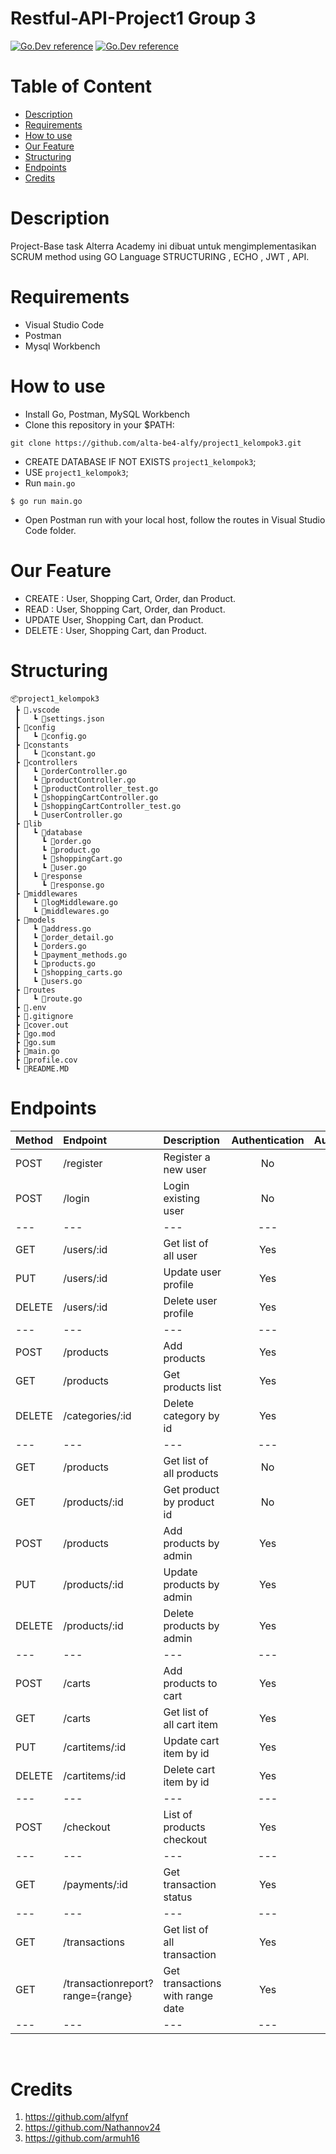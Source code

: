 # Restful-API-Project1 Group 3

[![Go.Dev reference](https://img.shields.io/badge/gorm-reference-blue?logo=go&logoColor=blue)](https://pkg.go.dev/gorm.io/gorm?tab=doc)
[![Go.Dev reference](https://img.shields.io/badge/echo-reference-blue?logo=go&logoColor=blue)](https://github.com/labstack/echo)


# Table of Content

- [Description](#description)
- [Requirements](#Requirements)
- [How to use](#how-to-use)
- [Our Feature](#Our-Feature)
- [Structuring](#Structuring)
- [Endpoints](#endpoints)
- [Credits](#credits)


# Description

Project-Base task Alterra Academy ini dibuat untuk mengimplementasikan SCRUM method using GO Language STRUCTURING , ECHO , JWT , API. 

# Requirements

* Visual Studio Code
* Postman
* Mysql Workbench

# How to use
- Install Go, Postman, MySQL Workbench
- Clone this repository in your $PATH:
```
git clone https://github.com/alta-be4-alfy/project1_kelompok3.git
```
* CREATE DATABASE IF NOT EXISTS `project1_kelompok3`;
* USE `project1_kelompok3`;
* Run `main.go`
```
$ go run main.go
```
* Open Postman run with your local host, follow the routes in Visual Studio Code folder.


# Our Feature
* CREATE : User, Shopping Cart, Order, dan Product.
* READ : User, Shopping Cart, Order, dan Product.
* UPDATE User, Shopping Cart, dan Product.
* DELETE : User, Shopping Cart, dan Product.


# Structuring
```
📦project1_kelompok3
 ┣ 📂.vscode
 ┃   ┗ 📜settings.json
 ┣ 📂config
 ┃   ┗ 📜config.go
 ┣ 📂constants
 ┃   ┗ 📜constant.go
 ┣ 📂controllers
 ┃   ┗ 📜orderController.go
 ┃   ┗ 📜productController.go
 ┃   ┗ 📜productController_test.go
 ┃   ┗ 📜shoppingCartController.go
 ┃   ┗ 📜shoppingCartController_test.go
 ┃   ┗ 📜userController.go
 ┣ 📂lib
 ┃   ┗ 📂database
 ┃     ┗ 📜order.go
 ┃     ┗ 📜product.go
 ┃     ┗ 📜shoppingCart.go
 ┃     ┗ 📜user.go
 ┃   ┗ 📂response
 ┃     ┗ 📜response.go
 ┣ 📂middlewares
 ┃   ┗ 📜logMiddleware.go
 ┃   ┗ 📜middlewares.go
 ┣ 📂models
 ┃   ┗ 📜address.go
 ┃   ┗ 📜order_detail.go
 ┃   ┗ 📜orders.go
 ┃   ┗ 📜payment_methods.go
 ┃   ┗ 📜products.go
 ┃   ┗ 📜shopping_carts.go
 ┃   ┗ 📜users.go
 ┣ 📂routes
 ┃   ┗ 📜route.go
 ┣ 📜.env
 ┣ 📜.gitignore
 ┣ 📜cover.out
 ┣ 📜go.mod
 ┣ 📜go.sum
 ┣ 📜main.go
 ┣ 📜profile.cov
 ┗ 📜README.MD
```

# Endpoints

| Method | Endpoint | Description| Authentication | Authorization
|:-----|:--------|:----------| :----------:| :----------:|
| POST  | /register | Register a new user | No | No
| POST | /login | Login existing user| No | No
|---|---|---|---|---|
| GET    | /users/:id | Get list of all user | Yes | Yes
| PUT | /users/:id | Update user profile | Yes | Yes
| DELETE | /users/:id | Delete user profile | Yes | Yes
|---|---|---|---|---|
| POST   | /products | Add products | Yes | Yes
| GET   | /products | Get products list | Yes | Yes
| DELETE   | /categories/:id | Delete category by id | Yes | Yes
|---|---|---|---|---|
| GET | /products | Get list of all products | No | No
| GET | /products/:id | Get product by product id | No | No
| POST | /products | Add products by admin | Yes | Yes
| PUT | /products/:id | Update products by admin | Yes | Yes
| DELETE | /products/:id | Delete products by admin | Yes | Yes
|---|---|---|---|---|
| POST | /carts | Add products to cart | Yes | Yes
| GET | /carts | Get list of all cart item | Yes | Yes
| PUT | /cartitems/:id | Update cart item by id | Yes | Yes
| DELETE | /cartitems/:id | Delete cart item by id | Yes | Yes
|---|---|---|---|---|
| POST | /checkout | List of products checkout | Yes | Yes
|---|---|---|---|---|
| GET | /payments/:id | Get transaction status | Yes | Yes
|---|---|---|---|---|
| GET | /transactions | Get list of all transaction | Yes | Yes
| GET | /transactionreport?range={range} | Get transactions with range date | Yes | Yes
|---|---|---|---|---|

<br>


# Credits

1. https://github.com/alfynf
2. https://github.com/Nathannov24
3. https://github.com/armuh16
